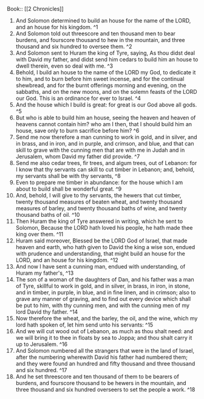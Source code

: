 Book:: [[2 Chronicles]]
 1. And Solomon determined to build an house for the name of the LORD, and an house for his kingdom. ^1
 2. And Solomon told out threescore and ten thousand men to bear burdens, and fourscore thousand to hew in the mountain, and three thousand and six hundred to oversee them. ^2
 3. And Solomon sent to Huram the king of Tyre, saying, As thou didst deal with David my father, and didst send him cedars to build him an house to dwell therein, even so deal with me. ^3
 4. Behold, I build an house to the name of the LORD my God, to dedicate it to him, and to burn before him sweet incense, and for the continual shewbread, and for the burnt offerings morning and evening, on the sabbaths, and on the new moons, and on the solemn feasts of the LORD our God. This is an ordinance for ever to Israel. ^4
 5. And the house which I build is great: for great is our God above all gods. ^5
 6. But who is able to build him an house, seeing the heaven and heaven of heavens cannot contain him? who am I then, that I should build him an house, save only to burn sacrifice before him? ^6
 7. Send me now therefore a man cunning to work in gold, and in silver, and in brass, and in iron, and in purple, and crimson, and blue, and that can skill to grave with the cunning men that are with me in Judah and in Jerusalem, whom David my father did provide. ^7
 8. Send me also cedar trees, fir trees, and algum trees, out of Lebanon: for I know that thy servants can skill to cut timber in Lebanon; and, behold, my servants shall be with thy servants, ^8
 9. Even to prepare me timber in abundance: for the house which I am about to build shall be wonderful great. ^9
 10. And, behold, I will give to thy servants, the hewers that cut timber, twenty thousand measures of beaten wheat, and twenty thousand measures of barley, and twenty thousand baths of wine, and twenty thousand baths of oil. ^10
 11. Then Huram the king of Tyre answered in writing, which he sent to Solomon, Because the LORD hath loved his people, he hath made thee king over them. ^11
 12. Huram said moreover, Blessed be the LORD God of Israel, that made heaven and earth, who hath given to David the king a wise son, endued with prudence and understanding, that might build an house for the LORD, and an house for his kingdom. ^12
 13. And now I have sent a cunning man, endued with understanding, of Huram my father's, ^13
 14. The son of a woman of the daughters of Dan, and his father was a man of Tyre, skillful to work in gold, and in silver, in brass, in iron, in stone, and in timber, in purple, in blue, and in fine linen, and in crimson; also to grave any manner of graving, and to find out every device which shall be put to him, with thy cunning men, and with the cunning men of my lord David thy father. ^14
 15. Now therefore the wheat, and the barley, the oil, and the wine, which my lord hath spoken of, let him send unto his servants: ^15
 16. And we will cut wood out of Lebanon, as much as thou shalt need: and we will bring it to thee in floats by sea to Joppa; and thou shalt carry it up to Jerusalem. ^16
 17. And Solomon numbered all the strangers that were in the land of Israel, after the numbering wherewith David his father had numbered them; and they were found an hundred and fifty thousand and three thousand and six hundred. ^17
 18. And he set threescore and ten thousand of them to be bearers of burdens, and fourscore thousand to be hewers in the mountain, and three thousand and six hundred overseers to set the people a work. ^18
